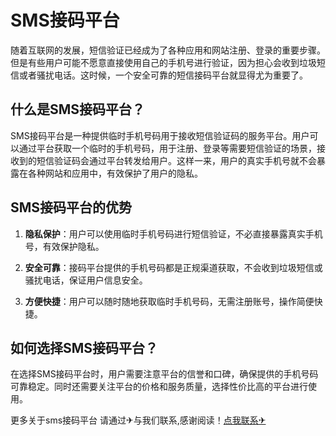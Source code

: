 # SMS接码平台

随着互联网的发展，短信验证已经成为了各种应用和网站注册、登录的重要步骤。但是有些用户可能不愿意直接使用自己的手机号进行验证，因为担心会收到垃圾短信或者骚扰电话。这时候，一个安全可靠的短信接码平台就显得尤为重要了。

## 什么是SMS接码平台？

SMS接码平台是一种提供临时手机号码用于接收短信验证码的服务平台。用户可以通过平台获取一个临时的手机号码，用于注册、登录等需要短信验证的场景，接收到的短信验证码会通过平台转发给用户。这样一来，用户的真实手机号就不会暴露在各种网站和应用中，有效保护了用户的隐私。

## SMS接码平台的优势

1. **隐私保护**：用户可以使用临时手机号码进行短信验证，不必直接暴露真实手机号，有效保护隐私。

2. **安全可靠**：接码平台提供的手机号码都是正规渠道获取，不会收到垃圾短信或骚扰电话，保证用户信息安全。

3. **方便快捷**：用户可以随时随地获取临时手机号码，无需注册账号，操作简便快捷。

## 如何选择SMS接码平台？

在选择SMS接码平台时，用户需要注意平台的信誉和口碑，确保提供的手机号码可靠稳定。同时还需要关注平台的价格和服务质量，选择性价比高的平台进行使用。

更多关于sms接码平台 请通过✈与我们联系,感谢阅读！[点我联系✈](https://www.G208.com)